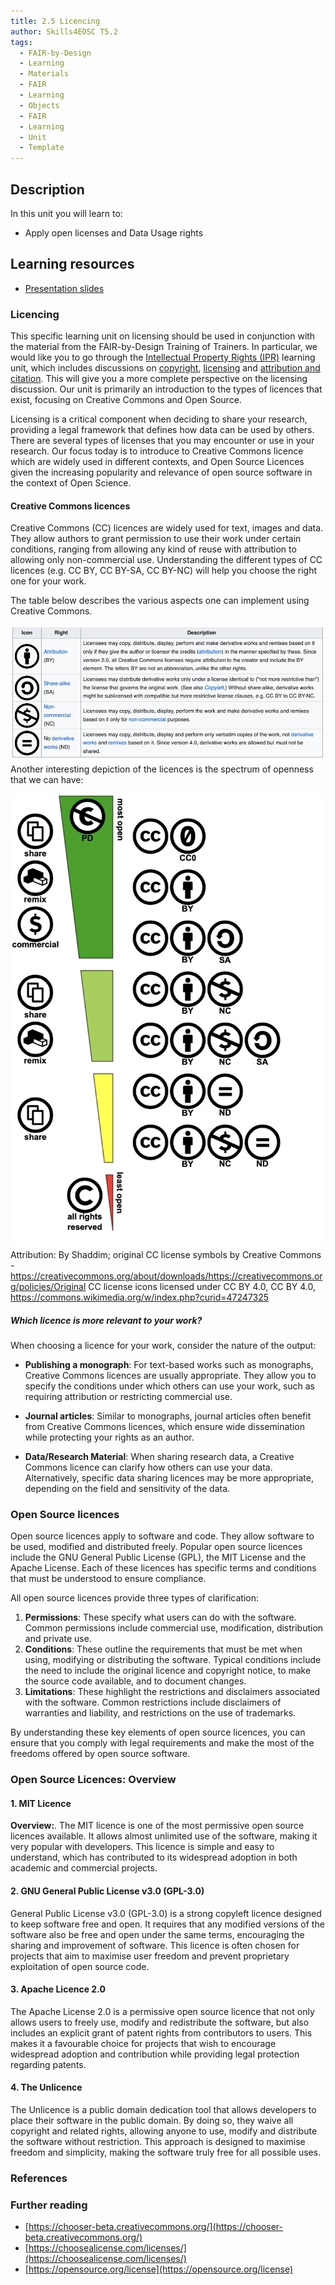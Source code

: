 ```yaml
---
title: 2.5 Licencing
author: Skills4EOSC T5.2
tags:
  - FAIR-by-Design
  - Learning
  - Materials
  - FAIR
  - Learning
  - Objects
  - FAIR
  - Learning
  - Unit
  - Template
---
```

## Description

In this unit you will learn to: 

- Apply open licenses and Data Usage rights 

## Learning resources

- [Presentation slides](https://docs.google.com/presentation/d/1toTqrQNvmlUYwKOhRcB4hE-obhWMQSlB/edit?usp=sharing&ouid=102604071504748959042&rtpof=true&sd=true)

### Licencing

This specific learning unit on licensing should be used in conjunction with the material from the FAIR-by-Design Training of Trainers. In particular, we would like you to go through the [Intellectual Property Rights (IPR)](https://fair-by-design-methodology.github.io/FAIR-by-Design_ToT/latest/Stage%201%20%E2%80%93%20Prepare/02-Preparing%20FAIR%20Learning%20Objects/02-Preparing%20FAIR%20Learning%20Objects/#intellectual-property-rights-ipr) learning unit, which includes discussions on [copyright](https://fair-by-design-methodology.github.io/FAIR-by-Design_ToT/latest/Stage%201%20%E2%80%93%20Prepare/02-Preparing%20FAIR%20Learning%20Objects/02-Preparing%20FAIR%20Learning%20Objects/#copyright), [licensing](https://fair-by-design-methodology.github.io/FAIR-by-Design_ToT/latest/Stage%201%20%E2%80%93%20Prepare/02-Preparing%20FAIR%20Learning%20Objects/02-Preparing%20FAIR%20Learning%20Objects/#licensing) and [attribution and citation](https://fair-by-design-methodology.github.io/FAIR-by-Design_ToT/latest/Stage%201%20%E2%80%93%20Prepare/02-Preparing%20FAIR%20Learning%20Objects/02-Preparing%20FAIR%20Learning%20Objects/#attribution-and-citing). This will give you a more complete perspective on the licensing discussion. Our unit is primarily an introduction to the types of licences that exist, focusing on Creative Commons and Open Source. 

Licensing is a critical component when deciding to share your research, providing a legal framework that defines how data can be used by others. There are several types of licenses that you may encounter or use in your research. Our focus today is to introduce to Creative Commons licence which are widely used in different contexts, and Open Source Licences given the increasing popularity and relevance of open source software in the context of Open Science.

#### Creative Commons licences

Creative Commons (CC) licences are widely used for text, images and data. They allow authors to grant permission to use their work under certain conditions, ranging from allowing any kind of reuse with attribution to allowing only non-commercial use. Understanding the different types of CC licences (e.g. CC BY, CC BY-SA, CC BY-NC) will help you choose the right one for your work.

The table below describes the various aspects one can implement using Creative Commons. 

![](attachments/Licences%20CC%201.png)
Another interesting depiction of the licences is the spectrum of openness that we can have: 

![](attachments/CC%20Spectrum.png)
Attribution: By Shaddim; original CC license symbols by Creative Commons - https://creativecommons.org/about/downloads/https://creativecommons.org/policies/Original CC license icons licensed under CC BY 4.0, CC BY 4.0, https://commons.wikimedia.org/w/index.php?curid=47247325

##### Which licence is more relevant to your work?

When choosing a licence for your work, consider the nature of the output:

- **Publishing a monograph**: For text-based works such as monographs, Creative Commons licences are usually appropriate. They allow you to specify the conditions under which others can use your work, such as requiring attribution or restricting commercial use.

- **Journal articles**: Similar to monographs, journal articles often benefit from Creative Commons licences, which ensure wide dissemination while protecting your rights as an author.

- **Data/Research Material**: When sharing research data, a Creative Commons licence can clarify how others can use your data. Alternatively, specific data sharing licences may be more appropriate, depending on the field and sensitivity of the data.
### Open Source licences

Open source licences apply to software and code. They allow software to be used, modified and distributed freely. Popular open source licences include the GNU General Public License (GPL), the MIT License and the Apache License. Each of these licences has specific terms and conditions that must be understood to ensure compliance.

All open source licences provide three types of clarification:

1.	**Permissions**: These specify what users can do with the software. Common permissions include commercial use, modification, distribution and private use.
2.	**Conditions**: These outline the requirements that must be met when using, modifying or distributing the software. Typical conditions include the need to include the original licence and copyright notice, to make the source code available, and to document changes.
3.	**Limitations**: These highlight the restrictions and disclaimers associated with the software. 
Common restrictions include disclaimers of warranties and liability, and restrictions on the use of trademarks.

By understanding these key elements of open source licences, you can ensure that you comply with legal requirements and make the most of the freedoms offered by open source software.

### Open Source Licences: Overview

#### 1. MIT Licence

**Overview:**.
The MIT licence is one of the most permissive open source licences available. It allows almost unlimited use of the software, making it very popular with developers. This licence is simple and easy to understand, which has contributed to its widespread adoption in both academic and commercial projects.

#### 2. GNU General Public License v3.0 (GPL-3.0)

General Public License v3.0 (GPL-3.0) is a strong copyleft licence designed to keep software free and open. It requires that any modified versions of the software also be free and open under the same terms, encouraging the sharing and improvement of software. This licence is often chosen for projects that aim to maximise user freedom and prevent proprietary exploitation of open source code.

#### 3. Apache Licence 2.0

The Apache License 2.0 is a permissive open source licence that not only allows users to freely use, modify and redistribute the software, but also includes an explicit grant of patent rights from contributors to users. This makes it a favourable choice for projects that wish to encourage widespread adoption and contribution while providing legal protection regarding patents.

#### 4. The Unlicence

The Unlicence is a public domain dedication tool that allows developers to place their software in the public domain. By doing so, they waive all copyright and related rights, allowing anyone to use, modify and distribute the software without restriction. This approach is designed to maximise freedom and simplicity, making the software truly free for all possible uses.
### References

### Further reading

- [https://chooser-beta.creativecommons.org/](https://chooser-beta.creativecommons.org/)
- [https://choosealicense.com/licenses/](https://choosealicense.com/licenses/)
- [https://opensource.org/license](https://opensource.org/license)
    